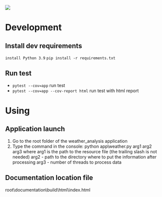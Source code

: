 ![](https://img.shields.io/badge/code%20style-black-000000.svg)

# Development

## Install dev requirements
`install Python 3.9`
`pip install -r requirements.txt`

## Run test
- `pytest --cov=app` run test
- `pytest --cov=app --cov-report html` run test with html report

# Using

## Application launch
1. Go to the root folder of the weather_analysis application
2. Type the command in the console: python app\weather.py arg1 arg2 arg3
where arg1 is the path to the resource file (the trailing slash is not needed)
      arg2 - path to the directory where to put the information after processing
      arg3 - number of threads to process data 

## Documentation location file 
root\documentation\build\html\index.html